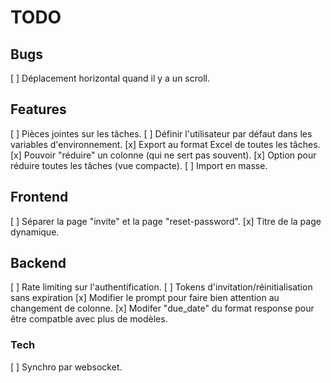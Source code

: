 # TODO

## Bugs

[ ] Déplacement horizontal quand il y a un scroll.

## Features

[ ] Pièces jointes sur les tâches.
[ ] Définir l'utilisateur par défaut dans les variables d'environnement.
[x] Export au format Excel de toutes les tâches.
[x] Pouvoir "réduire" un colonne (qui ne sert pas souvent).
[x] Option pour réduire toutes les tâches (vue compacte).
[ ] Import en masse.

## Frontend

[ ] Séparer la page "invite" et la page "reset-password".
[x] Titre de la page dynamique.

## Backend

[ ] Rate limiting sur l'authentification.
[ ] Tokens d'invitation/réinitialisation sans expiration
[x] Modifier le prompt pour faire bien attention au changement de colonne.
[x] Modifer "due_date" du format response pour être compatble avec plus de modèles.

### Tech

[ ] Synchro par websocket.
